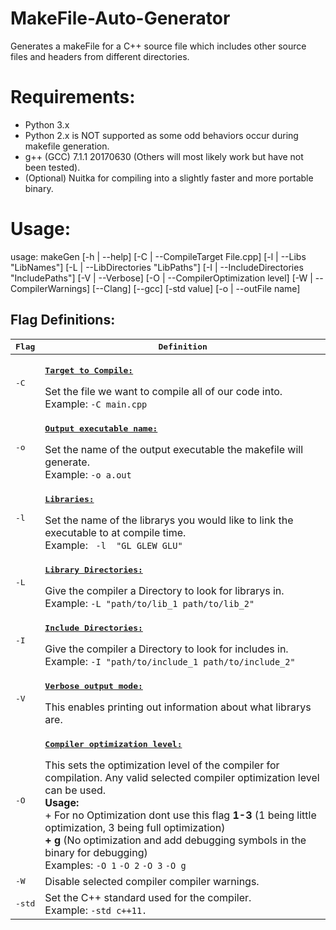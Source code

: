 MakeFile-Auto-Generator
=======================
Generates a makeFile for a C++ source file which includes other source files and headers from different directories. 

Requirements:
=============
- Python 3.x
- Python 2.x is NOT supported as some odd behaviors occur during makefile generation.
- g++ (GCC) 7.1.1 20170630 (Others will most likely work but have not been tested).
- (Optional) Nuitka for compiling into a slightly faster and more portable binary.


Usage:
======
usage: makeGen  [-h | --help] [-C | --CompileTarget File.cpp] [-l | --Libs "LibNames"]
		[-L | --LibDirectories "LibPaths"] [-I | --IncludeDirectories "IncludePaths"] [-V | --Verbose]
		[-O | --CompilerOptimization level] [-W | --CompilerWarnings] [--Clang] [--gcc] [-std value]
		[-o | --outFile name]

Flag Definitions:
-----------------
<kbd>Flag</kbd> | <kbd>Definition</kbd>
--- | ---
<kbd>-C</kbd> | <p><kbd><strong><u>Target to Compile:</u></strong></kbd></p> Set the file we want to compile all of our code into.<br> Example: ```-C main.cpp ```
<kbd>-o</kbd>| <p><kbd><strong><u>Output executable name:</u></strong></kbd></p>Set the name of the output executable the makefile will generate.<br> Example: ```-o a.out```
<kbd>-l</kbd> |<p><kbd><strong><u>Libraries:</u></strong></kbd></p> Set the name of the librarys you would like to link the executable to at compile time. <br> Example: ` -l  "GL GLEW GLU"`
<kbd>-L</kbd> | <p><kbd><strong><u>Library Directories:</u></strong></kbd></p>Give the compiler a Directory to look for librarys in. <br> Example: `-L "path/to/lib_1 path/to/lib_2"`
<kbd>-I</kbd> | <p><kbd><strong><u>Include Directories:</u></strong></kbd></p>Give the compiler a Directory to look for includes in. <br> Example: `-I "path/to/include_1 path/to/include_2"`
<kbd>-V</kbd> | <p><kbd><strong><u>Verbose output mode:</u></strong></kbd></p>This enables printing out information about what librarys are.
<kbd>-O</kbd> | <p><kbd><strong><u>Compiler optimization level:</u></strong></kbd></p> This sets the optimization level of the compiler for compilation.  Any valid selected compiler optimization level can be used. <br>**Usage:**<br>  + For no Optimization dont use this flag  **1-3** (1 being little optimization, 3 being full optimization) <br>**+ g** (No optimization and add debugging symbols in the binary for debugging) <br> Examples: `-O 1` `-O 2` `-O 3` `-O g`
<kbd>-W</kbd> | Disable selected compiler compiler warnings.
<kbd>-std</kbd> |  Set the C++ standard used for the compiler. <br> Example: `-std c++11.`
